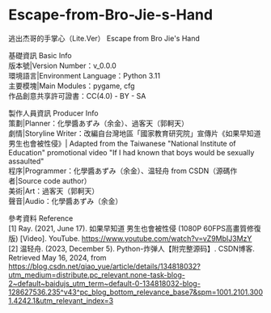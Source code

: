 # Escape-from-Bro-Jie-s-Hand
逃出杰哥的手掌心（Lite.Ver） Escape from Bro Jie's Hand

基礎資訊  Basic Info <br>
版本號|Version Number：v_0.0.0 <br>
環境語言|Environment Language：Python 3.11 <br>
主要模塊|Main Modules：pygame, cfg <br>
作品創意共享許可證書：CC(4.0) - BY - SA <br>

製作人員資訊  Producer Info <br>
策劃|Planner：化學醬あずみ（余金）、過客天（郭軻天） <br>
劇情|Storyline Writer：改編自台灣地區「國家教育研究院」宣傳片《如果早知道男生也會被性侵》| Adapted from the Taiwanese "National Institute of Education" promotional video "If I had known that boys would be sexually assaulted" <br>
程序|Programmer：化學醬あずみ（余金）、温轻舟 from CSDN（源碼作者|Source code author） <br>
美術|Art：過客天（郭軻天） <br>
聲音|Audio：化學醬あずみ（余金） <br>

參考資料  Reference <br>
[1] Ray. (2021, June 17). 如果早知道 男生也會被性侵 (1080P 60FPS高畫質修復版) [Video]. YouTube. https://www.youtube.com/watch?v=vZ9MbIJ3MzY <br>
[2] 温轻舟. (2023, December 5). Python-炸弹人【附完整源码】. CSDN博客. Retrieved May 16, 2024, from https://blog.csdn.net/qiao_yue/article/details/134818032?utm_medium=distribute.pc_relevant.none-task-blog-2~default~baidujs_utm_term~default-0-134818032-blog-128627536.235^v43^pc_blog_bottom_relevance_base7&spm=1001.2101.3001.4242.1&utm_relevant_index=3 <br>
